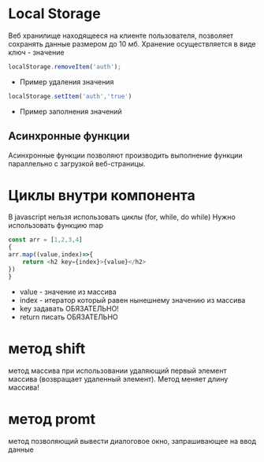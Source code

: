  # Local Storage
Веб хранилище находящееся на клиенте пользователя, позволяет сохранять данные размером до 10 мб.
Хранение осуществляется в виде  ключ - значение
~~~ js
localStorage.removeItem('auth');
~~~
- Пример удаления значения 
~~~ js
localStorage.setItem('auth','true')
~~~
- Пример заполнения значений
## Асинхронные функции
Асинхронные функции позволяют производить выполнение функции параллельно с загрузкой веб-страницы.
# Циклы внутри компонента
В javascript нельзя использовать циклы (for, while, do while)
Нужно использовать функцию map
~~~ javascript
const arr = [1,2,3,4]
{
arr.map((value,index)=>{
	return <h2 key={index}>{value}</h2>
})
}
~~~
- value - значение из массива
- index - итератор который равен нынешнему значению из массива
- key задавать ОБЯЗАТЕЛЬНО!
- return писать  ОБЯЗАТЕЛЬНО
# метод  shift
метод массива при использовании удаляющий первый элемент массива (возвращает удаленный элемент). Метод меняет длину массива!
# метод promt
метод позволяющий вывести диалоговое окно, запрашивающее на ввод данные